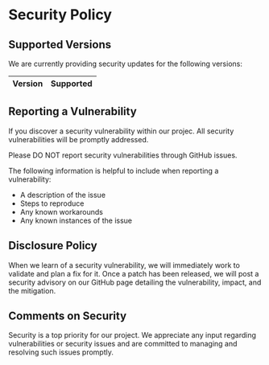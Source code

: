 # Security Policy

## Supported Versions

We are currently providing security updates for the following versions:

| Version | Supported          |
| ------- | ------------------ |


## Reporting a Vulnerability

If you discover a security vulnerability within our projec. All security vulnerabilities will be promptly addressed.

Please DO NOT report security vulnerabilities through GitHub issues.

The following information is helpful to include when reporting a vulnerability:

- A description of the issue
- Steps to reproduce
- Any known workarounds
- Any known instances of the issue

## Disclosure Policy

When we learn of a security vulnerability, we will immediately work to validate and plan a fix for it. Once a patch has been released, we will post a security advisory on our GitHub page detailing the vulnerability, impact, and the mitigation.

## Comments on Security

Security is a top priority for our project. We appreciate any input regarding vulnerabilities or security issues and are committed to managing and resolving such issues promptly.
